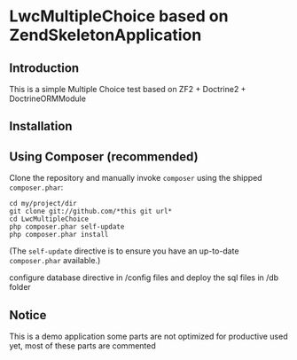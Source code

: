 LwcMultipleChoice based on ZendSkeletonApplication
=======================

Introduction
------------
This is a simple Multiple Choice test based on ZF2 + Doctrine2 + DoctrineORMModule


Installation
------------

Using Composer (recommended)
----------------------------

Clone the repository and manually invoke `composer` using the shipped
`composer.phar`:

    cd my/project/dir
    git clone git://github.com/*this git url*
    cd LwcMultipleChoice
    php composer.phar self-update
    php composer.phar install

(The `self-update` directive is to ensure you have an up-to-date `composer.phar`
available.)

configure database directive in /config files
and deploy the sql files in /db folder


Notice
---------------------
This is a demo application some parts are not optimized for productive used yet,
most of these parts are commented




